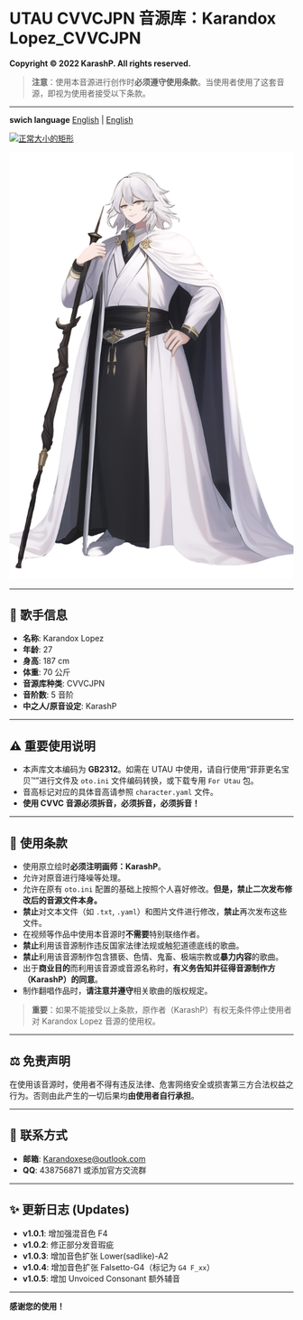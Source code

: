 # UTAU CVVCJPN 音源库：Karandox Lopez_CVVCJPN

**Copyright © 2022 KarashP. All rights reserved.**

> **注意**：使用本音源进行创作时**必须遵守使用条款**。当使用者使用了这套音源，即视为使用者接受以下条款。

---

  **swich language**
[English](https://github.com/Andox-Lopez/Karandox-Lopez-Utau-Voicebank/blob/AutoOTO/readme-Eng.md)  |  [English](https://github.com/Andox-Lopez/Karandox-Lopez-Utau-Voicebank/blob/AutoOTO/readme-Eng.md)


[![正常大小的矩形](https://img.shields.io/badge/Download-VoiceBank-blue.svg?style=flat-square)](https://github.com/Andox-Lopez/Karandox-Lopez-Utau-Voicebank/releases/)

<img src=https://github.com/Andox-Lopez/Karandox-Lopez-Utau-Voicebank/blob/main/Karanndox%20Lopez.png widgh="150px">

---

## 🎤 歌手信息
*   **名称**: Karandox Lopez
*   **年龄**: 27
*   **身高**: 187 cm
*   **体重**: 70 公斤
*   **音源库种类**: CVVCJPN
*   **音阶数**: 5 音阶
*   **中之人/原音设定**: KarashP

---

## ⚠ 重要使用说明
*   本声库文本编码为 **GB2312**。如需在 UTAU 中使用，请自行使用“菲菲更名宝贝™”进行文件及 `oto.ini` 文件编码转换，或下载专用 `For Utau` 包。
*   音高标记对应的具体音高请参照 `character.yaml` 文件。
*   **使用 CVVC 音源必须拆音，必须拆音，必须拆音！**

---

## 📜 使用条款
*   使用原立绘时**必须注明画师：KarashP**。
*   允许对原音进行降噪等处理。
*   允许在原有 `oto.ini` 配置的基础上按照个人喜好修改。**但是，禁止二次发布修改后的音源文件本身。**
*   **禁止**对文本文件（如 `.txt`, `.yaml`）和图片文件进行修改，**禁止**再次发布这些文件。
*   在视频等作品中使用本音源时**不需要**特别联络作者。
*   **禁止**利用该音源制作违反国家法律法规或触犯道德底线的歌曲。
*   **禁止**利用该音源制作包含猥亵、色情、鬼畜、极端宗教或**暴力内容**的歌曲。
*   出于**商业目的**而利用该音源或音源名称时，**有义务告知并征得音源制作方（KarashP）的同意**。
*   制作翻唱作品时，**请注意并遵守**相关歌曲的版权规定。

> **重要**：如果不能接受以上条款，原作者（KarashP）有权无条件停止使用者对 Karandox Lopez 音源的使用权。

---

## ⚖ 免责声明
在使用该音源时，使用者不得有违反法律、危害网络安全或损害第三方合法权益之行为。否则由此产生的一切后果均**由使用者自行承担**。

---

## 📮 联系方式
*   **邮箱**: Karandoxese@outlook.com
*   **QQ**: 438756871 或添加官方交流群

---

## ✨ 更新日志 (Updates)
*   **v1.0.1**: 增加强混音色 F4
*   **v1.0.2**: 修正部分发音瑕疵
*   **v1.0.3**: 增加音色扩张 Lower(sadlike)-A2
*   **v1.0.4**: 增加音色扩张 Falsetto-G4（标记为 `G4 F_xx`）
*   **v1.0.5**: 增加 Unvoiced Consonant 额外辅音

---

**感谢您的使用！**


